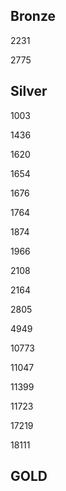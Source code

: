 ## Bronze

2231

2775

## Silver

1003

1436

1620

1654

1676

1764

1874

1966

2108

2164

2805

4949

10773

11047

11399

11723

17219

18111

## GOLD
